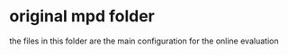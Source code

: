 # original mpd folder

the files in this folder are the main configuration for the online evaluation